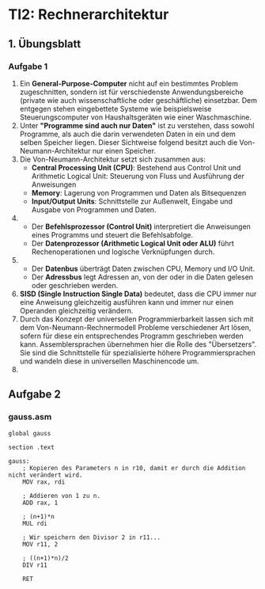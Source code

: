# TI2: Rechnerarchitektur

## 1. Übungsblatt

### Aufgabe 1

1. Ein **General-Purpose-Computer** nicht auf ein bestimmtes Problem zugeschnitten, sondern ist für verschiedenste Anwendungsbereiche (private wie auch wissenschaftliche oder geschäftliche) einsetzbar. Dem entgegen stehen eingebettete Systeme wie beispielsweise Steuerungscomputer von Haushaltsgeräten wie einer Waschmaschine.
2. Unter **"Programme sind auch nur Daten"** ist zu verstehen, dass sowohl Programme, als auch die darin verwendeten Daten in ein und dem selben Speicher liegen. Dieser Sichtweise folgend besitzt auch die Von-Neumann-Architektur nur einen Speicher.
3. Die Von-Neumann-Architektur setzt sich zusammen aus:
   - **Central Processing Unit (CPU)**: Bestehend aus Control Unit und Arithmetic Logical Unit: Steuerung von Fluss und Ausführung der Anweisungen
   - **Memory**: Lagerung von Programmen und Daten als Bitsequenzen
   - **Input/Output Units**: Schnittstelle zur Außenwelt, Eingabe und Ausgabe von Programmen und Daten.
4. - Der **Befehlsprozessor (Control Unit)** interpretiert die Anweisungen eines Programms und steuert die Befehlsabfolge.
   - Der **Datenprozessor (Arithmetic Logical Unit oder ALU)** führt Rechenoperationen und logische Verknüpfungen durch.
5. - Der **Datenbus** überträgt Daten zwischen CPU, Memory und I/O Unit.
   - Der **Adressbus** legt Adressen an, von der oder in die Daten gelesen oder geschrieben werden.
6. **SISD (Single Instruction Single Data)** bedeutet, dass die CPU immer nur eine Anweisung gleichzeitig ausführen kann und immer nur einen Operanden gleichzeitig verändern.
7. Durch das Konzept der universellen Programmierbarkeit lassen sich mit dem Von-Neumann-Rechnermodell Probleme verschiedener Art lösen, sofern für diese ein entsprechendes Programm geschrieben werden kann. Assemblersprachen übernehmen hier die Rolle des "Übersetzers". Sie sind die Schnittstelle für spezialisierte höhere Programmiersprachen und wandeln diese in universellen Maschinencode um.
8. 

## Aufgabe 2

### gauss.asm

```assembly
global gauss

section .text

gauss:
	; Kopieren des Parameters n in r10, damit er durch die Addition nicht verändert wird.
	MOV rax, rdi

	; Addieren von 1 zu n.
	ADD rax, 1

	; (n+1)*n
	MUL rdi

	; Wir speichern den Divisor 2 in r11...
	MOV r11, 2

	; ((n+1)*n)/2
	DIV r11
	
	RET
```

